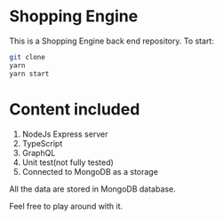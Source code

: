 # Shopping Engine 

This is a Shopping Engine back end repository. To start:

```bash
git clone
yarn
yarn start
```

# Content included
1. NodeJs Express server
2. TypeScript
3. GraphQL
4. Unit test(not fully tested)
5. Connected to MongoDB as a storage

All the data are stored in MongoDB database. 

Feel free to play around with it.
